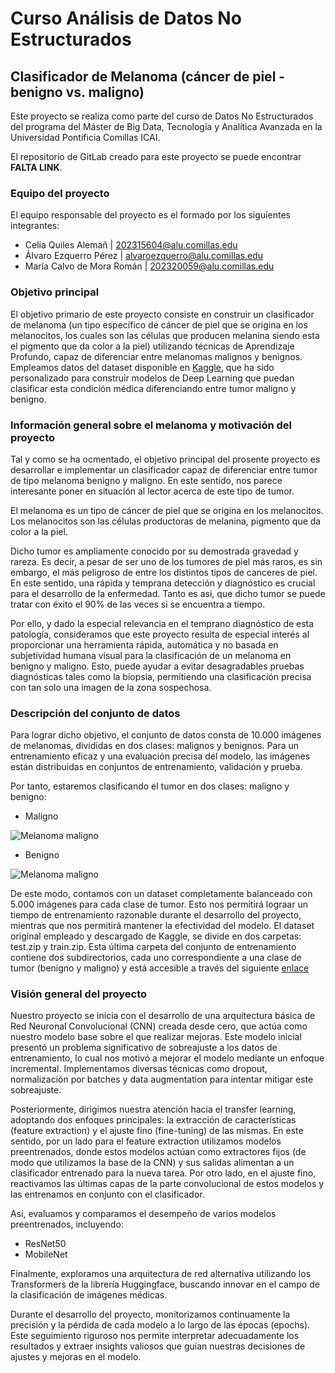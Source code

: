 # Curso Análisis de Datos No Estructurados

## Clasificador de Melanoma (cáncer de piel - benigno vs. maligno)

Este proyecto se realiza como parte del curso de Datos No Estructurados del programa del Máster de Big Data, Tecnología y Analítica Avanzada en la Universidad Pontificia Comillas ICAI. 

El repositorio de GitLab creado para este proyecto se puede encontrar **FALTA LINK**.

### Equipo del proyecto

El equipo responsable del proyecto es el formado por los siguientes integrantes:
- Celia Quiles Alemañ | 202315604@alu.comillas.edu
- Álvaro Ezquerro Pérez | alvaroezquerro@alu.comillas.edu
- María Calvo de Mora Román | 202320059@alu.comillas.edu


### Objetivo principal

El objetivo primario de este proyecto consiste en construir un clasificador de melanoma (un tipo específico de cáncer de piel que se origina en los melanocitos, los cuales son las células que producen melanina siendo esta el pigmento que da color a la piel) utilizando técnicas de Aprendizaje Profundo, capaz de diferenciar entre melanomas malignos y benignos. Empleamos datos del dataset disponible en [Kaggle](https://www.kaggle.com/datasets/hasnainjaved/melanoma-skin-cancer-dataset-of-10000-images/data), que ha sido personalizado para construir modelos de Deep Learning que puedan clasificar esta condición médica diferenciando entre tumor maligno y benigno.

### Información general sobre el melanoma y motivación del proyecto

Tal y como se ha ocmentado, el objetivo principal del prosente proyecto es desarrollar e implementar un clasificador capaz de diferenciar entre tumor de tipo melanoma benigno y maligno. En este sentido, nos parece interesante poner en situación al lector acerca de este tipo de tumor.

El melanoma es un tipo de cáncer de piel que se origina en los melanocitos. Los melanocitos son las células productoras de melanina, pigmento que da color a la piel. 

Dicho tumor es ampliamente conocido por su demostrada gravedad y rareza. Es decir, a pesar de ser uno de los tumores de piel más raros, es sin embargo, el más peligroso de entre los distintos tipos de canceres de piel. En este sentido, una rápida y temprana detección y diagnóstico es crucial para el desarrollo de la enfermedad. Tanto es así, que dicho tumor se puede tratar con éxito el 90% de las veces si se encuentra a tiempo.

Por ello, y dado la especial relevancia en el temprano diagnóstico de esta patología, consideramos que este proyecto resulta de especial interés al proporcionar una herramienta rápida, automática y no basada en subjetividad humana visual para la clasificación de un melanoma en benigno y maligno. Esto, puede ayudar a evitar desagradables pruebas diagnósticas tales como la biopsia, permitiendo una clasificación precisa con tan solo una imagen de la zona sospechosa.

### Descripción del conjunto de datos

Para lograr dicho objetivo, el conjunto de datos consta de 10.000 imágenes de melanomas, divididas en dos clases: malignos y benignos. Para un entrenamiento eficaz y una evaluación precisa del modelo, las imágenes están distribuidas en conjuntos de entrenamiento, validación y prueba.

Por tanto, estaremos clasificando el tumor en dos clases: maligno y benigno:

- Maligno

![Melanoma maligno](data/train/malignant/melanoma_5008.jpg)
- Benigno

![Melanoma maligno](data/train/benign/melanoma_2.jpg)

De este modo, contamos con un dataset completamente balanceado con 5.000 imágenes para cada clase de tumor. Esto nos permitirá lograar un tiempo de entrenamiento razonable durante el desarrollo del proyecto, mientras que nos permitirá mantener la efectividad del modelo. El dataset original empleado y descargado de Kaggle, se divide en dos carpetas: test.zip y train.zip. Esta última carpeta del conjunto de entrenamiento contiene dos subdirectorios, cada uno correspondiente a una clase de tumor (benigno y maligno) y está accesible a través del siguiente [enlace](https://drive.google.com/drive/folders/1yC-cCbb1lM5kv0C-DmZfZZ72-FzFXly5?usp=drive_link)

### Visión general del proyecto

Nuestro proyecto se inicia con el desarrollo de una arquitectura básica de Red Neuronal Convolucional (CNN) creada desde cero, que actúa como nuestro modelo base sobre el que realizar mejoras. Este modelo inicial presentó un problema significativo de sobreajuste a los datos de entrenamiento, lo cual nos motivó a mejorar el modelo mediante un enfoque incremental. Implementamos diversas técnicas como dropout, normalización por batches y data augmentation para intentar mitigar este sobreajuste.

Posteriormente, dirigimos nuestra atención hacia el transfer learning, adoptando dos enfoques principales: la extracción de características (feature extraction) y el ajuste fino (fine-tuning) de las mismas.  En este sentido, por un lado para el feature extraction utilizamos modelos preentrenados, donde estos modelos actúan como extractores fijos (de modo que utilizamos la base de la CNN) y sus salidas alimentan a un clasificador entrenado para la nueva tarea. Por otro lado, en el ajuste fino, reactivamos las últimas capas de la parte convolucional de estos modelos y las entrenamos en conjunto con el clasificador.

Así, evaluamos y comparamos el desempeño de varios modelos preentrenados, incluyendo:

- ResNet50
- MobileNet

Finalmente, exploramos una arquitectura de red alternativa utilizando los Transformers de la librería Huggingface, buscando innovar en el campo de la clasificación de imágenes médicas.

Durante el desarrollo del proyecto, monitorizamos continuamente la precisión y la pérdida de cada modelo a lo largo de las épocas (epochs). Este seguimiento riguroso nos permite interpretar adecuadamente los resultados y extraer insights valiosos que guían nuestras decisiones de ajustes y mejoras en el modelo.

